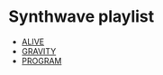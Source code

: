 # Synthwave playlist

- [ALIVE](https://www.youtube.com/watch?v=3OXc6dbaL08)
- [GRAVITY](https://www.youtube.com/watch?v=D8gHFd1Slfo)
- [PROGRAM](https://www.youtube.com/watch?v=IEhyFcZCerQ)
